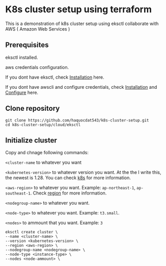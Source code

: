 # K8s cluster setup using terraform
This is a demonstration of k8s cluster setup using eksctl collaborate with AWS ( Amazon Web Services )
## Prerequisites
eksctl installed.

aws credentials configuration.

If you dont have eksctl, check [Installation](https://eksctl.io/installation/) here.

If you dont have awscli and configure credentials, check [Installation](https://docs.aws.amazon.com/cli/latest/userguide/getting-started-install.html) and [Configure](https://docs.aws.amazon.com/cli/latest/reference/configure/) here.
## Clone repository
```
git clone https://github.com/haquocdat543/k8s-cluster-setup.git
cd k8s-cluster-setup/cloud/eksctl
```
## Initialize cluster
Copy and chnage following commands:

`<cluster-name` to whatever you want

`<kubernetes-version>` to whatever version you want. At the the I write this, the newest is 1.28. You can check [k8s](https://kubernetes.io) for more information.

`<aws-region>` to whatever you want. Example: `ap-northeast-1`, `ap-southeast-1`. Check [region](https://docs.aws.amazon.com/AWSEC2/latest/UserGuide/using-regions-availability-zones.html) for more information.

`<nodegroup-name>` to whatever you want.

`<node-type>` to whatever you want. Example: `t3.small`.

`<nodes>` to ammount that you want. Example: `3`
```
eksctl create cluster \
--name <cluster-name> \
--version <kubernetes-version> \
--region <aws-region> \
--nodegroup-name <nodegroup-name> \
--node-type <instance-type> \
--nodes <node-ammount> \
```

